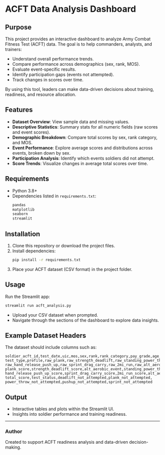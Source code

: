 # ACFT Data Analysis Dashboard

## Purpose
This project provides an interactive dashboard to analyze Army Combat Fitness Test (ACFT) data. The goal is to help commanders, analysts, and trainers:
- Understand overall performance trends.
- Compare performance across demographics (sex, rank, MOS).
- Evaluate event-specific results.
- Identify participation gaps (events not attempted).
- Track changes in scores over time.

By using this tool, leaders can make data-driven decisions about training, readiness, and resource allocation.

## Features
- **Dataset Overview**: View sample data and missing values.
- **Descriptive Statistics**: Summary stats for all numeric fields (raw scores and event scores).
- **Demographic Breakdown**: Compare total scores by sex, rank category, and MOS.
- **Event Performance**: Explore average scores and distributions across events, broken down by sex.
- **Participation Analysis**: Identify which events soldiers did not attempt.
- **Score Trends**: Visualize changes in average total scores over time.

## Requirements
- Python 3.8+
- Dependencies listed in `requirements.txt`:
  ```txt
  pandas
  matplotlib
  seaborn
  streamlit
  ```

## Installation
1. Clone this repository or download the project files.
2. Install dependencies:
   ```bash
   pip install -r requirements.txt
   ```
3. Place your ACFT dataset (CSV format) in the project folder.

## Usage
Run the Streamlit app:
```bash
streamlit run acft_analysis.py
```

- Upload your CSV dataset when prompted.
- Navigate through the sections of the dashboard to explore data insights.

## Example Dataset Headers
The dataset should include columns such as:
```
soldier_acft_id,test_date,uic,mos,sex,rank,rank_category,pay_grade,age_at_test,
test_type,profile,raw_plank,raw_strength_deadlift,raw_standing_power_throw,
raw_hand_release_push_up,raw_sprint_drag_carry,raw_2mi_run,raw_alt_aerobic,
plank_score,strength_deadlift_score,alt_aerobic_event,standing_power_throw_score,
hand_release_push_up_score,sprint_drag_carry_score,2mi_run_score,alt_aerobic_score,
total_score,test_status,deadlift_not_attempted,plank_not_attempted,
power_throw_not_attempted,pushup_not_attempted,sprint_not_attempted
```

## Output
- Interactive tables and plots within the Streamlit UI.
- Insights into soldier performance and training readiness.

---

### Author
Created to support ACFT readiness analysis and data-driven decision-making.
